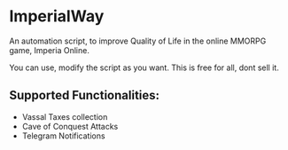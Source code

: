 # ImperialWay
An automation script, to improve Quality of Life in the online MMORPG game, Imperia Online.

You can use, modify the script as you want. This is free for all, dont sell it.

## Supported Functionalities:
* Vassal Taxes collection
* Cave of Conquest Attacks
* Telegram Notifications
